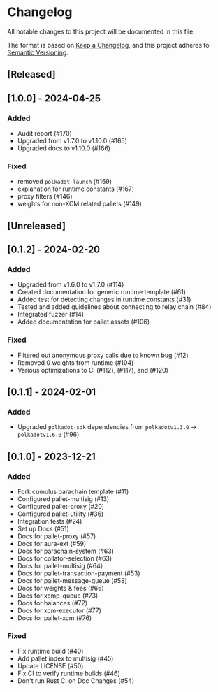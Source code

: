# Changelog

All notable changes to this project will be documented in this file.

The format is based on [Keep a Changelog](https://keepachangelog.com/en/1.0.0/),
and this project adheres to [Semantic Versioning](https://semver.org/spec/v2.0.0.html).

## [Released]

## [1.0.0] - 2024-04-25

### Added

- Audit report (#170)
- Upgraded from v1.7.0 to v1.10.0 (#165)
- Upgraded docs to v1.10.0 (#166)

### Fixed

- removed `polkadot launch` (#169)
- explanation for runtime constants (#167)
- proxy filters (#146)
- weights for non-XCM related pallets (#149)


## [Unreleased]

## [0.1.2] - 2024-02-20

### Added

- Upgraded from v1.6.0 to v1.7.0 (#114)
- Created documentation for generic runtime template (#61)
- Added test for detecting changes in runtime constants (#31)
- Tested and added guidelines about connecting to relay chain (#84)
- Integrated fuzzer (#14)
- Added documentation for pallet assets (#106)

### Fixed

- Filtered out anonymous proxy calls due to known bug (#12)
- Removed 0 weights from runtime (#104)
- Various optimizations to CI (#112), (#117), and (#120)

## [0.1.1] - 2024-02-01

### Added

- Upgraded `polkadot-sdk` dependencies from `polkadotv1.3.0` -> `polkadotv1.6.0` (#96)

## [0.1.0] - 2023-12-21

### Added

- Fork cumulus parachain template (#11)
- Configured pallet-multisig (#13)
- Configured pallet-proxy (#20)
- Configured pallet-utility (#36)
- Integration tests (#24)
- Set up Docs (#51)
- Docs for pallet-proxy (#57)
- Docs for aura-ext (#59)
- Docs for parachain-system (#63)
- Docs for collator-selection (#63)
- Docs for pallet-multisig (#64)
- Docs for pallet-transaction-payment (#53)
- Docs for pallet-message-queue (#58)
- Docs for weights & fees (#66)
- Docs for xcmp-queue (#73)
- Docs for balances (#72)
- Docs for xcm-executor (#77)
- Docs for pallet-xcm (#76)

### Fixed

- Fix runtime build (#40)
- Add pallet index to multisig (#45)
- Update LICENSE (#50)
- Fix CI to verify runtime builds (#46)
- Don't run Rust CI on Doc Changes (#54)
